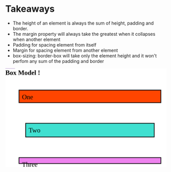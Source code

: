 # Takeaways
* The height of an element is always the sum of height, padding and border.
* The margin property will always take the greatest when it collapses when another element
* Padding for spacing element from itself
* Margin for spacing element from another element
* box-sizing: border-box will take only the element height and it won't perfom any sum of the padding and border

![alt text](image.png "Preview")